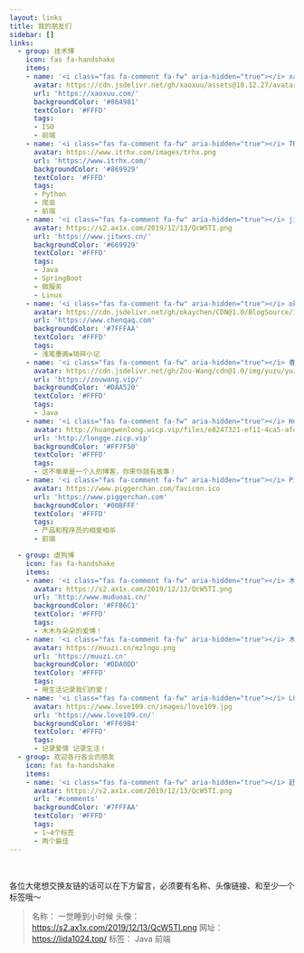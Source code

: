 ```yaml
---
layout: links
title: 我的朋友们
sidebar: []
links:
  - group: 技术博
    icon: fas fa-handshake
    items:
    - name: '<i class="fas fa-comment fa-fw" aria-hidden="true"></i> xaoxuxu'
      avatar: https://cdn.jsdelivr.net/gh/xaoxuu/assets@18.12.27/avatar/avatar.png
      url: 'https://xaoxuu.com/'
      backgroundColor: '#864981'
      textColor: '#FFFD'
      tags:
      - ISO
      - 前端
    - name: '<i class="fas fa-comment fa-fw" aria-hidden="true"></i> TRHX’S BLOG'
      avatar: https://www.itrhx.com/images/trhx.png
      url: 'https://www.itrhx.com/'
      backgroundColor: '#869929'
      textColor: '#FFFD'
      tags:
      - Python
      - 爬虫
      - 前端
    - name: '<i class="fas fa-comment fa-fw" aria-hidden="true"></i> jitwxs'
      avatar: https://s2.ax1x.com/2019/12/13/QcW5TI.png
      url: 'https://www.jitwxs.cn/'
      backgroundColor: '#669929'
      textColor: '#FFFD'
      tags:
      - Java
      - SpringBoot
      - 微服务
      - Linux
    - name: '<i class="fas fa-comment fa-fw" aria-hidden="true"></i> okaychen'
      avatar: https://cdn.jsdelivr.net/gh/okaychen/CDN@1.0/BlogSource/icon/header.jpg
      url: 'https://www.chenqaq.com'
      backgroundColor: '#7FFFAA'
      textColor: '#FFFD'
      tags:
      - 浅笔墨画❀琐碎小记
    - name: '<i class="fas fa-comment fa-fw" aria-hidden="true"></i> 春原庄的雪'
      avatar: https://cdn.jsdelivr.net/gh/Zou-Wang/cdn@1.0/img/yuzu/yuzu.jpg
      url: 'https://zouwang.vip/'
      backgroundColor: '#DAA520'
      textColor: '#FFFD'
      tags:
      - Java    
    - name: '<i class="fas fa-comment fa-fw" aria-hidden="true"></i> Honey Blog'
      avatar: http://huangwenlong.wicp.vip/files/e8247321-ef11-4ca5-afd4-9b2d03ac89d0.jpg
      url: 'http://longge.zicp.vip'
      backgroundColor: '#FF7F50'
      textColor: '#FFFD'
      tags:
      - 这不单单是一个人的博客，你来你就有故事！
    - name: '<i class="fas fa-comment fa-fw" aria-hidden="true"></i> PiggerChan'
      avatar: https://www.piggerchan.com/favicon.ico
      url: 'https://www.piggerchan.com'
      backgroundColor: '#00BFFF'
      textColor: '#FFFD'
      tags:
      - 产品和程序员的相爱相杀
      - 前端

  - group: 虐狗博
    icon: fas fa-handshake
    items:
    - name: '<i class="fas fa-comment fa-fw" aria-hidden="true"></i> 木朵爱'
      avatar: https://s2.ax1x.com/2019/12/13/QcW5TI.png
      url: 'http://www.muduoai.cn/'
      backgroundColor: '#FFB6C1'
      textColor: '#FFFD'
      tags:
      - 木木与朵朵的爱博！
    - name: '<i class="fas fa-comment fa-fw" aria-hidden="true"></i> 木子博客'
      avatar: https://muuzi.cn/mzlogo.png
      url: 'https://muuzi.cn'
      backgroundColor: '#DDA0DD'
      textColor: '#FFFD'
      tags:
      - 用生活记录我们的爱！
    - name: '<i class="fas fa-comment fa-fw" aria-hidden="true"></i> LOVE109❤️纪实小屋'
      avatar: https://www.love109.cn/images/love109.jpg
      url: 'https://www.love109.cn/'
      backgroundColor: '#FF69B4'
      textColor: '#FFFD'
      tags:
      - 记录爱情 记录生活！		  
  - group: 欢迎各行各业的朋友
    icon: fas fa-handshake
    items:
    - name: '<i class="fas fa-comment fa-fw" aria-hidden="true"></i> 赶快留言吧'
      avatar: https://s2.ax1x.com/2019/12/13/QcW5TI.png
      url: '#comments'
      backgroundColor: '#7FFFAA'
      textColor: '#FFFD'
      tags:
      - 1~4个标签
      - 两个最佳
---
```


<br>

各位大佬想交换友链的话可以在下方留言，必须要有名称、头像链接、和至少一个标签哦～

> 名称： 一觉睡到小时候
头像： https://s2.ax1x.com/2019/12/13/QcW5TI.png
网址： https://lida1024.top/
标签： Java  前端
